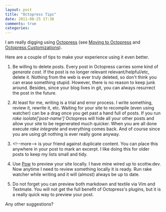 ```yaml
---
layout: post
title: "Octopress Tips"
date: 2011-08-25 17:38
comments: true
categories: 
---
```


I am really digging using [Octopress](http://octopress.org) (see [Moving to Octopress](http://www.scottw.com/moving-to-octopress) and [Octopress Customizations](http://www.scottw.com/octopress-customizations)). 

Here are a couple of tips to make your experience using it even better. 

<!--more-->

1. Be willing to delete posts. Every post in Octopress carries some kind of _generate cost_. If the post is no longer relevant relevant/helpful/etc, delete it. Nothing from the web is ever truly deleted, so don't think you can erase something stupid. However, there is no reason to keep junk around. Besides, since your blog lives in git, you can always resurrect the post in the future. 

1. At least for me, writing is a trial and error process. I write something, review it, rewrite it, etc. Waiting for your site to recompile (even using watcher) can be a drag once you get past a hand full of posts. If you run _rake isolate['post-name']_ Octopress will hide all your other posts and allow your site to be regenerated much quicker. When you are all done execute _rake integrate_ and everything comes back. And of course since you are using git nothing is ever really gone anyway. 

1. &lt;!--more--&gt; is your friend against duplicate content. You can place this anywhere in your post to mark an excerpt. I like doing this for older posts to keep my lists small and tidy. 

1. Use [Pow](http://pow.cx) to preview your site locally. I have mine wired up to scottw.dev. Now anytime I need to review something locally it is ready. Run rake watcher while writing and it will (almost) always be up to date. 

1. Do not forget you can preview both markdown and textile via Vim and Textmate. You will not get the full benefit of Octopress's plugins, but it is a really quick way to preview your post.

Any other suggestions? 
